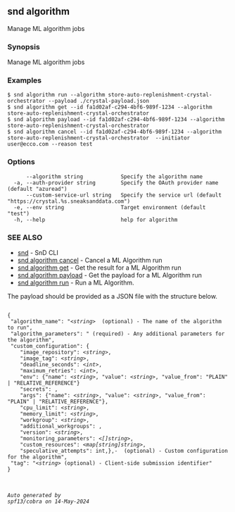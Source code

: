 ## snd algorithm

Manage ML algorithm jobs

### Synopsis

Manage ML algorithm jobs

### Examples

```
$ snd algorithm run --algorithm store-auto-replenishment-crystal-orchestrator --payload ./crystal-payload.json
$ snd algorithm get --id fa1d02af-c294-4bf6-989f-1234 --algorithm store-auto-replenishment-crystal-orchestrator
$ snd algorithm payload --id fa1d02af-c294-4bf6-989f-1234 --algorithm store-auto-replenishment-crystal-orchestrator
$ snd algorithm cancel --id fa1d02af-c294-4bf6-989f-1234 --algorithm store-auto-replenishment-crystal-orchestrator  --initiator user@ecco.com --reason test

```

### Options

```
      --algorithm string            Specify the algorithm name
  -a, --auth-provider string        Specify the OAuth provider name (default "azuread")
      --custom-service-url string   Specify the service url (default "https://crystal.%s.sneaksanddata.com")
  -e, --env string                  Target environment (default "test")
  -h, --help                        help for algorithm
```

### SEE ALSO

* [snd](snd.md)	 - SnD CLI
* [snd algorithm cancel](snd_algorithm_cancel.md)	 - Cancel a ML Algorithm run
* [snd algorithm get](snd_algorithm_get.md)	 - Get the result for a ML Algorithm run
* [snd algorithm payload](snd_algorithm_payload.md)	 - Get the payload for a ML Algorithm run
* [snd algorithm run](snd_algorithm_run.md)	 - Run a ML Algorithm.

The payload should be provided as a JSON file with the structure below.

<pre><code>
{
 "algorithm_name": "<i>&lt;string&gt;</i>  (optional) - The name of the algorithm to run",
 "algorithm_parameters": "<object> (required) - Any additional parameters for the algorithm",
 "custom_configuration": {
	"image_repository": <i>&lt;string&gt;</i>,
    "image_tag": <i>&lt;string&gt;</i>,
    "deadline_seconds": <i>&lt;int&gt;</i>,
    "maximum_retries": <i>&lt;int&gt;</i>,
	"env": {"name": <i>&lt;string&gt;</i>, "value": <i>&lt;string&gt;</i>, "value_from": "PLAIN" | "RELATIVE_REFERENCE"}
	"secrets": <string[]>,
	"args": {"name": <i>&lt;string&gt;</i>, "value": <i>&lt;string&gt;</i>, "value_from": "PLAIN" | "RELATIVE_REFERENCE"},
    "cpu_limit": <i>&lt;string&gt;</i>,
    "memory_limit": <i>&lt;string&gt;</i>,
	"workgroup": <i>&lt;string&gt;</i>,
	"additional_workgroups": <map[string]string>,
	"version": <i>&lt;string&gt;</i>,
    "monitoring_parameters": <i>&lt;[]string&gt;</i>,
	"custom_resources": <i>&lt;map[string]string&gt;</i>,
    "speculative_attempts": int,},- <CustomConfiguration> (optional) - Custom configuration for the algorithm",
 "tag": "<i>&lt;string&gt;</i> (optional) - Client-side submission identifier"
}
</code></pre>


###### Auto generated by spf13/cobra on 14-May-2024
